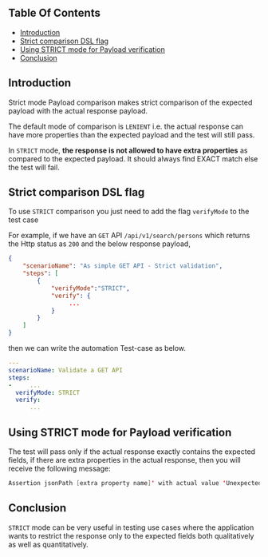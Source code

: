 ## Table Of Contents
* [Introduction](#introduction)
* [Strict comparison DSL flag](#strict-comparison-dsl-flag)
* [Using STRICT mode for Payload verification](#using-strict-mode-for-payload-verification)
* [Conclusion](#conclusion)

## Introduction
Strict mode Payload comparison makes strict comparison of the expected payload with the actual response payload. 

The default mode of comparison is `LENIENT` i.e. the actual response can have more properties than the expected payload and the test will still pass. 

In `STRICT` mode, **the response is not allowed to have extra properties** as compared to the expected payload. It should always find EXACT match else the test will fail. 


## Strict comparison DSL flag
To use `STRICT` comparison you just need to add the flag `verifyMode` to the test case

For example, if we have an `GET` API `/api/v1/search/persons` which returns the Http status as `200` and the below response payload,
```json
{
    "scenarioName": "As simple GET API - Strict validation",
    "steps": [
        {
            "verifyMode":"STRICT",
            "verify": {
                 ...
            }
        }
    ]
}
```
then we can write the automation Test-case as below.

```yaml
---
scenarioName: Validate a GET API
steps:
-     ...
  verifyMode: STRICT
  verify:
      ...
``` 

## Using STRICT mode for Payload verification
The test will pass only if the actual response exactly contains the expected fields, if there are extra properties in the actual response, then you will receive the following message:
```java
Assertion jsonPath [extra property name]' with actual value 'Unexpected: [extra property name]' did not match the expected value
```

## Conclusion
`STRICT` mode can be very useful in testing use cases where the application wants to restrict the response only to the expected fields both qualitatively as well as quantitatively.